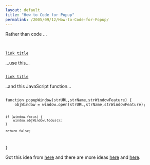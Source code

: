```yaml
---
layout: default
title: "How to Code for Popup"
permalink: /2005/09/12/How-to-Code-for-Popup/
---
```


Rather than code ...<br/><br/>

<code>
<a href="#" onclick="javascript:window.open('path/to/page',pagename)">link title</a>
</code>

...use this...

<code>
<a href="path/to/page.html" onclick="return popupWindow(this.href,'winPopup','height=400,width=200');">link title</a>
</code>

..and this JavaScript function...

<code>
function popupWindow(strURL,strName,strWindowFeature) {
	objWindow = window.open(strURL,strName,strWindowFeature);
	
	if (window.focus) {
		window.objWindow.focus();
	}

	return false;
}
</code>

Got this idea from <a target="_blank" href="http://jehiah.com/archive/how-to-open-popups">here</a> and there are more ideas <a href="http://www.contentwithstyle.co.uk/Articles/6/dom-scripting-or-how-to-keep-the-code-clean/" target="_blank">here</a> and <a href="http://www.quirksmode.org/js/popup.html" target="_blank">here</a>.